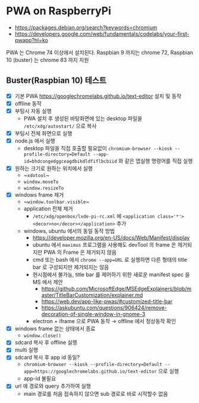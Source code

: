 # PWA on RaspberryPi
* https://packages.debian.org/search?keywords=chromium
* https://developers.google.com/web/fundamentals/codelabs/your-first-pwapp?hl=ko

PWA 는 Chrome 74 이상에서 설치된다. Raspbian 9 까지는 chrome 72, Raspbian 10 (buster) 는 chrome 83 까지 지원

## Buster(Raspbian 10) 테스트
* [x] 기본 PWA https://googlechromelabs.github.io/text-editor 설치 및 동작
* [x] offline 동작
* [x] 부팅시 자동 실행
  * PWA 설치 후 생성된 바탕화면에 있는 desktop 파일을 `/etc/xdg/autostart/` 으로 복사
* [x] 부팅시 전체 화면으로 실행
* [x] node.js 에서 실행
  * desktop 파일을 직접 호출할 필요없이 `chromium-browser --kiosk --profile-directory=Default --app-id=bhdcongedggceagdbikdldfiflbcbiid` 와 같은 앱실행 명령어를 직접 실행
* [x] 원하는 크기로 원하는 위치에서 실행
  * ~`xdotool`~
  * `window.moveTo`
  * `window.resizeTo`
* [x] windows frame 제거
  * ~`window.toolbar.visible`~
  * application 전체 제거
    * `/etc/xdg/openbox/lxde-pi-rc.xml` 에 `<application class='*'><decor>no</decor></application>` 추가
  * windows, ubuntu 에서의 동일 동작 방법
    * https://developer.mozilla.org/en-US/docs/Web/Manifest/display
    * ubuntu 에서 `maximus` 프로그램을 사용해도 devTool 의 frame 은 제거되지만 PWA 의 Frame 은 제거되지 않음
    * cmd 또는 bash 에서 `chrome --app=URL` 로 실행하면 다른 형태의 title bar 로 구성되지만 제거되지는 않음
    * 현시점에서 불가능, title bar 를 제어하기 위한 새로운 manifest spec 을 MS 에서 제안
      * https://github.com/MicrosoftEdge/MSEdgeExplainers/blob/master/TitleBarCustomization/explainer.md
      * https://web.dev/app-like-pwas/#customized-title-bar
      * https://askubuntu.com/questions/906424/remove-decoration-of-single-window-in-gnome-3
    * electron + iframe 으로 PWA 동작 → offline 에서 정상동작 확인
* [x] windows frame 없는 상태에서 종료
  * `window.close()`
* [x] sdcard 복사 후 offline 실행
* [x] multi 실행
* [x] sdcard 복사 후 app id 동일?
  * `chromium-browser --kiosk --profile-directory=Default --app=https://googlechromelabs.github.io/text-editor` 으로 실행
  * app-id 불필요
* [x] url 에 경로와 query 추가하여 실행
  * main 경로를 처음 접속하지 않으면 sub 경로로 바로 시작할수 없음
